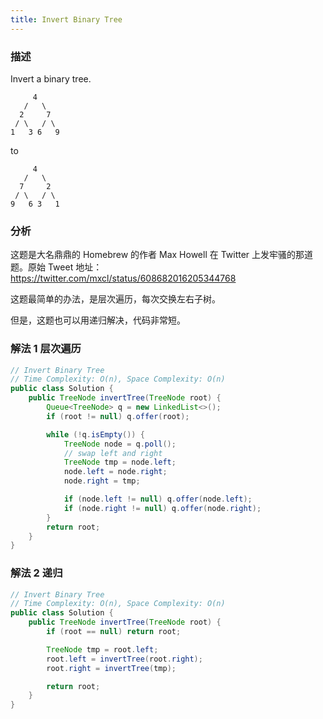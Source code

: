 ```yaml
---
title: Invert Binary Tree
---
```


### 描述

Invert a binary tree.

```
     4
   /   \
  2     7
 / \   / \
1   3 6   9
```

to

```
     4
   /   \
  7     2
 / \   / \
9   6 3   1
```

### 分析

这题是大名鼎鼎的 Homebrew 的作者 Max Howell 在 Twitter 上发牢骚的那道题。原始 Tweet 地址：<https://twitter.com/mxcl/status/608682016205344768>

这题最简单的办法，是层次遍历，每次交换左右子树。

但是，这题也可以用递归解决，代码非常短。

### 解法 1 层次遍历

```java
// Invert Binary Tree
// Time Complexity: O(n), Space Complexity: O(n)
public class Solution {
    public TreeNode invertTree(TreeNode root) {
        Queue<TreeNode> q = new LinkedList<>();
        if (root != null) q.offer(root);

        while (!q.isEmpty()) {
            TreeNode node = q.poll();
            // swap left and right
            TreeNode tmp = node.left;
            node.left = node.right;
            node.right = tmp;

            if (node.left != null) q.offer(node.left);
            if (node.right != null) q.offer(node.right);
        }
        return root;
    }
}
```

### 解法 2 递归

```java
// Invert Binary Tree
// Time Complexity: O(n), Space Complexity: O(n)
public class Solution {
    public TreeNode invertTree(TreeNode root) {
        if (root == null) return root;

        TreeNode tmp = root.left;
        root.left = invertTree(root.right);
        root.right = invertTree(tmp);

        return root;
    }
}
```
